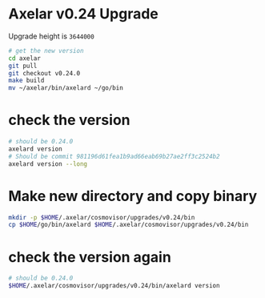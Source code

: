 # Axelar v0.24 Upgrade

Upgrade height is `3644000`

```bash
# get the new version
cd axelar
git pull
git checkout v0.24.0
make build
mv ~/axelar/bin/axelard ~/go/bin
```

# check the version

```bash
# should be 0.24.0
axelard version
# Should be commit 981196d61fea1b9ad66eab69b27ae2ff3c2524b2
axelard version --long
```

# Make new directory and copy binary

```bash
mkdir -p $HOME/.axelar/cosmovisor/upgrades/v0.24/bin
cp $HOME/go/bin/axelard $HOME/.axelar/cosmovisor/upgrades/v0.24/bin
```

# check the version again

```bash
# should be 0.24.0
$HOME/.axelar/cosmovisor/upgrades/v0.24/bin/axelard version
```
